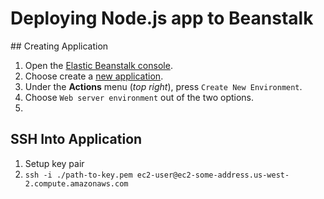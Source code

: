 # Deploying Node.js app to Beanstalk

## Creating Application
1. Open the [Elastic Beanstalk console](https://console.aws.amazon.com/elasticbeanstalk).
2. Choose create a [new application](https://console.aws.amazon.com/elasticbeanstalk/home#/newApplication).
3. Under the **Actions** menu (*top right*), press `Create New Environment`.
4. Choose `Web server environment` out of the two options.
5. 


## SSH Into Application
1. Setup key pair
2. `ssh -i ./path-to-key.pem ec2-user@ec2-some-address.us-west-2.compute.amazonaws.com`
